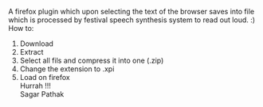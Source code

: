 A firefox plugin which upon selecting the text of the browser saves into file which is processed by festival speech synthesis system to read out loud. :)
<br/>How to:<br/>
1. Download<br/>
2. Extract
3. Select all fils and compress it into one (.zip)<br/>
4. Change the extension to .xpi<br/>
5. Load on firefox <br/>
Hurrah !!!<br/>
Sagar Pathak
 
